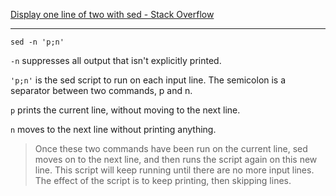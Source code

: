 [Display one line of two with sed - Stack Overflow](https://stackoverflow.com/a/51615330)

---

`sed -n 'p;n'`

`-n` suppresses all output that isn't explicitly printed.

`'p;n'` is the sed script to run on each input line. The semicolon is a separator between two commands, p and n.

`p` prints the current line, without moving to the next line.

`n` moves to the next line without printing anything.

>Once these two commands have been run on the current line, sed moves on to the next line, and then runs the script again on this new line. This script will keep running until there are no more input lines. The effect of the script is to keep printing, then skipping lines.